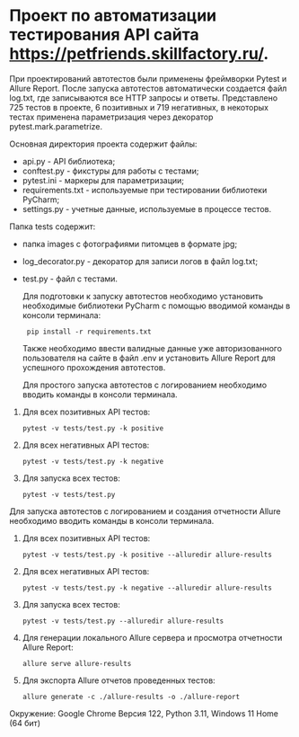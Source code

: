 # Проект по автоматизации тестирования API сайта https://petfriends.skillfactory.ru/.

При проектирований автотестов были применены фреймворки Pytest и Allure Report.
После запуска автотестов автоматически создается файл log.txt, где записываются все HTTP запросы и ответы.
Представлено 725 тестов в проекте, 6 позитивных и 719 негативных, в некоторых тестах применена параметризация через декоратор pytest.mark.parametrize.

Основная директория проекта содержит файлы:

- api.py - API библиотека;
- conftest.py - фикстуры для работы с тестами;
- pytest.ini - маркеры для параметризации;
- requirements.txt - используемые при тестировании библиотеки PyCharm;
- settings.py - учетные данные, используемые в процессе тестов.

Папка tests содержит:

- папка images с фотографиями питомцев в формате jpg;
- log_decorator.py - декоратор для записи логов в файл log.txt;
- test.py - файл с тестами.

  Для подготовки к запуску автотестов необходимо установить необходимые библиотеки PyCharm с помощью вводимой команды в консоли терминала:

       pip install -r requirements.txt

  Также необходимо ввести валидные данные уже авторизованного пользователя на сайте в файл .env и установить Allure Report для успешного прохождения автотестов.
  

  Для простого запуска автотестов с логированием необходимо вводить команды в консоли терминала.
  

1. Для всех позитивных API тестов:

       pytest -v tests/test.py -k positive

2. Для всех негативных API тестов:

       pytest -v tests/test.py -k negative

3. Для запуска всех тестов:

       pytest -v tests/test.py


Для запуска автотестов с логированием и создания отчетности Allure необходимо вводить команды в консоли терминала.


1. Для всех позитивных API тестов:

       pytest -v tests/test.py -k positive --alluredir allure-results

2. Для всех негативных API тестов:

       pytest -v tests/test.py -k negative --alluredir allure-results

3. Для запуска всех тестов:

       pytest -v tests/test.py --alluredir allure-results
   
4. Для генерации локального Allure сервера и просмотра отчетности Allure Report:

       allure serve allure-results

5. Для экспорта Allure отчетов проведенных тестов:

       allure generate -c ./allure-results -o ./allure-report

Окружение: Google Chrome Версия 122, Python 3.11, Windows 11 Home (64 бит)
